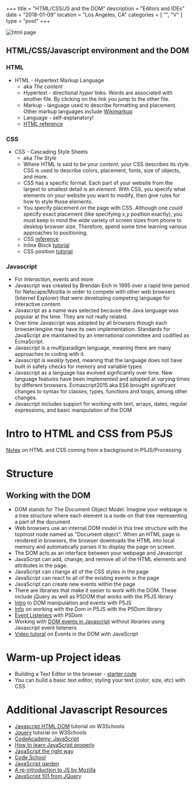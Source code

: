 +++
title = "HTML/CSS/JS and the DOM"
description = "Editors and IDEs"
date = "2018-01-09"
location = "Los Angeles, CA"
categories = [
  "",
  "V"
]
type = "post"
+++

![html page](/images/html.png)

## HTML/CSS/Javascript environment and the DOM

### HTML

* HTML - Hypertext Markup Language
  * aka *The content*
  * Hypertext - directional *hyper* links. Words are associated with another file. By clicking on the link you jump to the other file.
  * Markup - language used to describe formatting and placement. Other markup languages include [Wikimarkup](https://en.wikipedia.org/wiki/Wiki#Editing)
  * Language - self-explanatory!
  * [HTML reference](https://developer.mozilla.org/en-US/docs/Web/HTML/Element)

### CSS

* CSS - Cascading Style Sheets
  * aka *The Style*
  * Where HTML is said to be your *content*, your CSS describes its *style*. CSS is used to describe colors, placement, fonts, size of objects, and more.
  * CSS has a specific format. Each part of your website from the largest to smallest detail is an *element*. With CSS, you specify what elements on your website you want to modify, then give rules for how to style those elements.
  * You specify placement on the page with CSS. Although one *could* specify exact placement (like specifying x,y position exactly), you must keep in mind the wide variety of screen sizes from phone to desktop browser size. Therefore, spend some time learning various approaches to positioning.
  * CSS [reference](http://cssreference.io/)
  * Inline Block [tutorial](http://dustwell.com/div-span-inline-block.html)
  * CSS position [tutorial](http://www.barelyfitz.com/screencast/html-training/css/positioning/)

### Javascript
  * For *Interaction*, events and more
  * Javascript was created by Brendan Eich in 1995 over a rapid time period for Netscape/Mozilla in order to compete with other web browsers (Internet Explorer) that were developing competing language for interactive content.
  * Javascript as a name was selected because the Java language was popular at the time. They are not really related.
  * Over time Javascript was adopted by all browsers though each browser/engine may have its own implementation. Standards for JavaScript are maintained by an international committee and codified as EcmaScript.
  * Javascript is a multiparadigm language, meaning there are many approaches to coding with it.
  * Javascript is *weakly* typed, meaning that the language does not have built in safety checks for memory and variable types
  * Javascript as a language has evolved signficantly over time. New language features have been implemented and adopted at varying times by different browsers. Ecmascript2015 aka ES6 brought significant changes to syntax for classes, types, functions and loops, among other changes.
  * Javascript includes support for working with text, arrays, dates, regular expressions, and basic manipulation of the DOM

# Intro to HTML and CSS from P5JS

[Notes](https://github.com/processing/p5.js/wiki/Intro-to-HTML-and-CSS) on HTML and CSS coming from a background in P5JS/Processing

# Structure

## Working with the DOM

* DOM stands for The Document Object Model. Imagine your webpage is a tree structure where each element is a node on that tree representing a part of the document
* Web browsers use an internal DOM model in this tree structure with the topmost node named as "Document object". When an HTML page is rendered in browsers, the browser downloads the HTML into local memory and automatically parses it to display the page on screen.
* The DOM acts as an interface between your webpage and Javascript
* JavaScript can add, change, and remove all of the HTML elements and attributes in the page.
* JavaScript can change all of the CSS styles in the page
* JavaScript can react to all of the existing events in the page
* JavaScript can create new events within the page
* There are libraries that make it easier to work with the DOM. These include jQuery as well as P5DOM that works with the P5JS library
* [Intro](https://github.com/processing/p5.js/wiki/Intro-to-DOM-manipulation-and-events) to DOM manipulation and events with P5JS
* [Info](https://github.com/processing/p5.js/wiki/Beyond-the-canvas) on working with the Dom in P5JS with the P5Dom library
* [Event Listeners](https://github.com/processing/p5.js/wiki/Beyond-the-canvas#element-specific-listeners) with P5Dom
* Working with [DOM events in Javascript](https://www.smashingmagazine.com/2013/11/an-introduction-to-dom-events/) without libraries using Javascript event listeners
* [Video tutoral](https://javascriptforwp.com/intro-to-events/) on Events in the DOM with JavaScript

# Warm-up Project ideas
* Building a Text Editor in the browser - [starter code](https://gist.github.com/lee2sman/0c3fe0e05ed6f340102a6899ea04221e)
* You can build a basic text editor, styling your text (color, size, etc) with CSS

# Additional Javascript Resources
* [Javascript HTML DOM](https://www.w3schools.com/js/js_htmldom.asp) tutorial on W3Schools
* [Jquery](https://www.w3schools.com/jquery/) tutorial on W3Schools
* [CodeAcademy: JavaScript](http://www.codecademy.com/tracks/javascript)
* [How to learn JavaScript properly](http://javascriptissexy.com/how-to-learn-javascript-properly/)
* [JavaScript the right way](http://www.jstherightway.org/)
* [Code School](https://www.codeschool.com/paths/javascript)
* [JavaScript garden](http://bonsaiden.github.io/JavaScript-Garden/)
* [A re-introduction to JS by Mozilla](https://developer.mozilla.org/en-US/docs/Web/JavaScript/A_re-introduction_to_JavaScript)
* [JavaScript 101 from JQuery](https://learn.jquery.com/javascript-101/)
